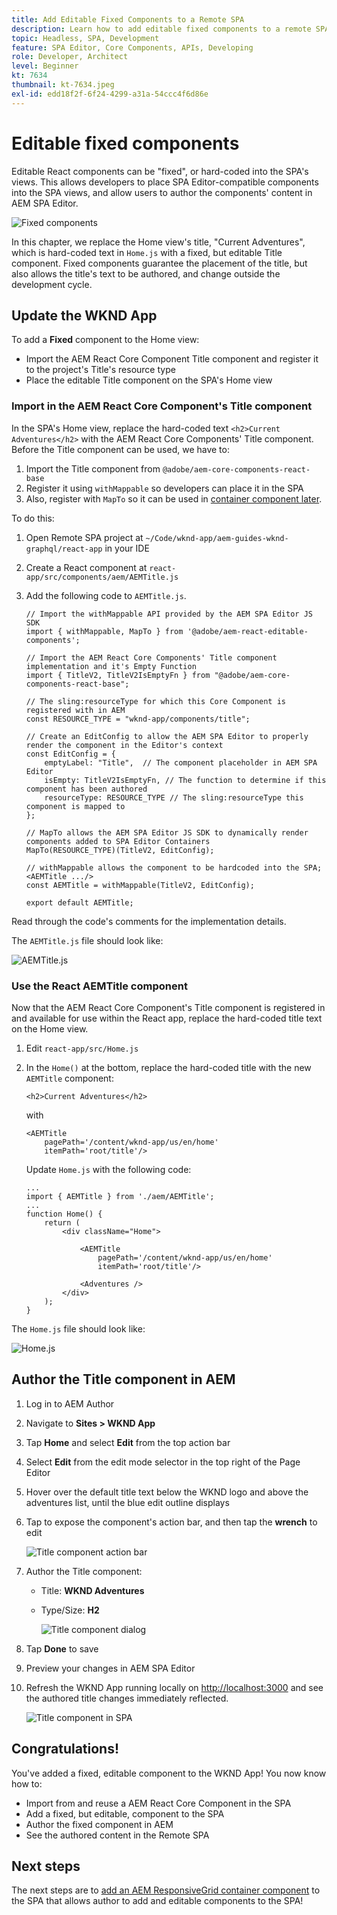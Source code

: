 ```yaml
---
title: Add Editable Fixed Components to a Remote SPA
description: Learn how to add editable fixed components to a remote SPA.
topic: Headless, SPA, Development
feature: SPA Editor, Core Components, APIs, Developing
role: Developer, Architect
level: Beginner
kt: 7634
thumbnail: kt-7634.jpeg
exl-id: edd18f2f-6f24-4299-a31a-54ccc4f6d86e
---
```

# Editable fixed components

Editable React components can be "fixed", or hard-coded into the SPA's views. This allows developers to place SPA Editor-compatible components into the SPA views, and allow users to author the components' content in AEM SPA Editor.

![Fixed components](./assets/spa-fixed-component/intro.png)

In this chapter, we replace the Home view's title, "Current Adventures", which is hard-coded text in `Home.js` with a fixed, but editable Title component. Fixed components guarantee the placement of the title, but also allows the title's text to be authored, and change outside the development cycle.

## Update the WKND App 

To add a __Fixed__ component to the Home view:

+ Import the AEM React Core Component Title component and register it to the project's Title's resource type
+ Place the editable Title component on the SPA's Home view

### Import in the AEM React Core Component's Title component

In the SPA's Home view, replace the hard-coded text `<h2>Current Adventures</h2>` with the AEM React Core Components' Title component. Before the Title component can be used, we have to:

1. Import the Title component from `@adobe/aem-core-components-react-base` 
1. Register it using `withMappable` so developers can place it in the SPA
1. Also, register with `MapTo` so it can be used in [container component later](./spa-container-component.md).

To do this:

1. Open Remote SPA project at `~/Code/wknd-app/aem-guides-wknd-graphql/react-app` in your IDE
1. Create a React component at `react-app/src/components/aem/AEMTitle.js`
1. Add the following code to `AEMTitle.js`. 

    ```
    // Import the withMappable API provided by the AEM SPA Editor JS SDK
    import { withMappable, MapTo } from '@adobe/aem-react-editable-components';

    // Import the AEM React Core Components' Title component implementation and it's Empty Function 
    import { TitleV2, TitleV2IsEmptyFn } from "@adobe/aem-core-components-react-base";

    // The sling:resourceType for which this Core Component is registered with in AEM
    const RESOURCE_TYPE = "wknd-app/components/title";

    // Create an EditConfig to allow the AEM SPA Editor to properly render the component in the Editor's context
    const EditConfig = {    
        emptyLabel: "Title",  // The component placeholder in AEM SPA Editor
        isEmpty: TitleV2IsEmptyFn, // The function to determine if this component has been authored
        resourceType: RESOURCE_TYPE // The sling:resourceType this component is mapped to
    };

    // MapTo allows the AEM SPA Editor JS SDK to dynamically render components added to SPA Editor Containers
    MapTo(RESOURCE_TYPE)(TitleV2, EditConfig);

    // withMappable allows the component to be hardcoded into the SPA; <AEMTitle .../>
    const AEMTitle = withMappable(TitleV2, EditConfig);

    export default AEMTitle;
    ```

Read through the code's comments for the implementation details.

The `AEMTitle.js` file should look like:

![AEMTitle.js](./assets/spa-fixed-component/aem-title-js.png)

### Use the React AEMTitle component

Now that the AEM React Core Component's Title component is registered in and available for use within the React app, replace the hard-coded title text on the Home view.

1. Edit `react-app/src/Home.js`
1. In the `Home()` at the bottom, replace the hard-coded title with the new `AEMTitle` component:
     
    ```
    <h2>Current Adventures</h2>
    ```
     
    with
     
    ```
    <AEMTitle
        pagePath='/content/wknd-app/us/en/home' 
        itemPath='root/title'/>
    ```

    Update `Home.js` with the following code:

    ```
    ...
    import { AEMTitle } from './aem/AEMTitle';
    ...
    function Home() {
        return (
            <div className="Home">

                <AEMTitle
                    pagePath='/content/wknd-app/us/en/home' 
                    itemPath='root/title'/>

                <Adventures />
            </div>
        );
    }
    ```

The `Home.js` file should look like:

![Home.js](./assets/spa-fixed-component/home-js.png)

## Author the Title component in AEM

1. Log in to AEM Author
1. Navigate to __Sites > WKND App__
1. Tap __Home__ and select __Edit__ from the top action bar
1. Select __Edit__ from the edit mode selector in the top right of the Page Editor
1. Hover over the default title text below the WKND logo and above the adventures list, until the blue edit outline displays
1. Tap to expose the component's action bar, and then tap the __wrench__  to edit

    ![Title component action bar](./assets/spa-fixed-component/title-action-bar.png)

1. Author the Title component:
    + Title: __WKND Adventures__
    + Type/Size: __H2__

        ![Title component dialog](./assets/spa-fixed-component/title-dialog.png)

1. Tap __Done__ to save
1. Preview your changes in AEM SPA Editor
1. Refresh the WKND App running locally on [http://localhost:3000](http://localhost:3000) and see the authored title changes immediately reflected.

    ![Title component in SPA](./assets/spa-fixed-component/title-final.png)

## Congratulations!

You've added a fixed, editable component to the WKND App! You now know how to:

+ Import from and reuse a AEM React Core Component in the SPA
+ Add a fixed, but editable, component to the SPA
+ Author the fixed component in AEM
+ See the authored content in the Remote SPA

## Next steps

The next steps are to [add an AEM ResponsiveGrid container component](./spa-container-component.md) to the SPA that allows author to add and editable components to the SPA!
